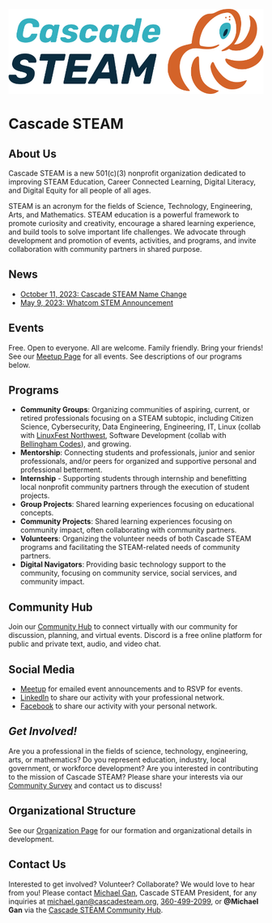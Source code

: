 <style>
  .header {
    display: none;
  }
  .footer {
    display: none;
  }
</style>

[![Cascade STEAM Logo](/assets/images/Cascade_STEAM_horizontal_logo_primary_1.png)](https://cascadesteam.org)

# Cascade STEAM

## About Us
Cascade STEAM is a new 501(c)(3) nonprofit organization dedicated to improving STEAM Education, Career Connected Learning, Digital Literacy, and Digital Equity for all people of all ages.

STEAM is an acronym for the fields of Science, Technology, Engineering, Arts, and Mathematics. STEAM education is a powerful framework to promote curiosity and creativity, encourage a shared learning experience, and build tools to solve important life challenges. We advocate through development and promotion of events, activities, and programs, and invite collaboration with community partners in shared purpose.

## News
- [October 11, 2023: Cascade STEAM Name Change](/news-2023-10-11.md)
- [May 9, 2023: Whatcom STEM Announcement](/news-2023-05-09.md)

## Events
Free. Open to everyone. All are welcome. Family friendly. Bring your friends! See our [Meetup Page](https://meetup.com/cascadesteam) for all events. See descriptions of our programs below.

## Programs
- **Community Groups**: Organizing communities of aspiring, current, or retired professionals focusing on a STEAM subtopic, including Citizen Science, Cybersecurity, Data Engineering, Engineering, IT, Linux (collab with [LinuxFest Northwest](https://lfnw.org), Software Development (collab with [Bellingham Codes](https://https://bellingham.codes)), and growing.
- **Mentorship**: Connecting students and professionals, junior and senior professionals, and/or peers for organized and supportive personal and professional betterment.
- **Internship** - Supporting students through internship and benefitting local nonprofit community partners through the execution of student projects.
- **Group Projects**: Shared learning experiences focusing on educational concepts.
- **Community Projects**: Shared learning experiences focusing on community impact, often collaborating with community partners.
- **Volunteers**: Organizing the volunteer needs of both Cascade STEAM programs and facilitating the STEAM-related needs of community partners.
- **Digital Navigators**: Providing basic technology support to the community, focusing on community service, social services, and community impact. 

## Community Hub
Join our [Community Hub](http://discord.cascadesteam.org) to connect virtually with our community for discussion, planning, and virtual events. Discord is a free online platform for public and private text, audio, and video chat.

## Social Media
- [Meetup](https://meetup.com/cascadesteam) for emailed event announcements and to RSVP for events.
- [LinkedIn](https://linkedin.com/company/cascadesteam) to share our activity with your professional network.
- [Facebook](https://facebook.com/cascadesteam) to share our activity with your personal network.

## *Get Involved!*
Are you a professional in the fields of science, technology, engineering, arts, or mathematics? Do you represent education, industry, local government, or workforce development? Are you interested in contributing to the mission of Cascade STEAM? Please share your interests via our [Community Survey](http://community-survey.cascadesteam.org) and contact us to discuss!

## Organizational Structure
See our [Organization Page](/organization.md) for our formation and organizational details in development.

## Contact Us
Interested to get involved? Volunteer? Collaborate? We would love to hear from you! Please contact [Michael Gan](https://www.linkedin.com/in/michaelbgan), Cascade STEAM President, for any inquiries at [michael.gan@cascadesteam.org](mailto:michael.gan@cascadesteam.org), [360-499-2099](tel:3604992099), or **@Michael Gan** via the [Cascade STEAM Community Hub](http://discord.cascadesteam.org).
